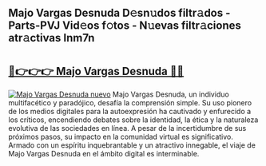 ## Majo Vargas Desnuda D𝚎sn𝚞dos filtr𝚊dos - Parts-PVJ Vid𝚎os f𝚘tos - N𝚞evas filtr𝚊ciones atr𝚊ctivas Inm7n

# <h2><a href="http://mb6qipm.tromn.icu/?c=Majo+Vargas+Desnuda">🔗👉👉👉 Majo Vargas Desnuda 🔗🔗</a></h2>

[![Majo Vargas Desnuda nuevo](https://i.imgur.com/pEAQMta.gif)](http://mb6qipm.tromn.icu/?c=Majo+Vargas+Desnuda)
Majo Vargas Desnuda, un individuo multifacético y paradójico, desafía la comprensión simple. Su uso pionero de los medios digitales para la autoexpresión ha cautivado y enfurecido a los críticos, encendiendo debates sobre la identidad, la ética y la naturaleza evolutiva de las sociedades en línea. A pesar de la incertidumbre de sus próximos pasos, su impacto en la comunidad virtual es significativo. Armado con un espíritu inquebrantable y un atractivo innegable, el viaje de Majo Vargas Desnuda en el ámbito digital es interminable.
